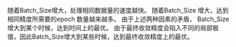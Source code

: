 随着Batch_Size增大，处理相同数据量的速度越快。
随着Batch_Size 增大，达到相同精度所需要的epoch 数量越来越多。
由于上述两种因素的矛盾， Batch_Size 增大到某个时候，达到时间上的最优。
由于最终收敛精度会陷入不同的局部极值，因此Batch_Size增大到某些时候，达到最终收敛精度上的最优。
